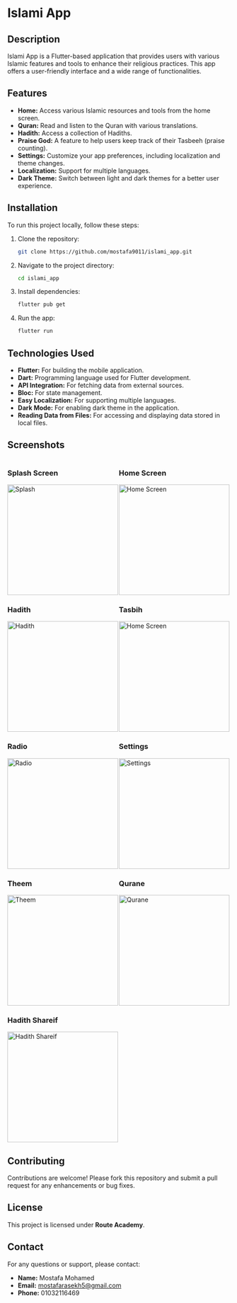 # Islami App

## Description
Islami App is a Flutter-based application that provides users with various Islamic features and tools to enhance their religious practices. This app offers a user-friendly interface and a wide range of functionalities.

## Features
- **Home:** Access various Islamic resources and tools from the home screen.
- **Quran:** Read and listen to the Quran with various translations.
- **Hadith:** Access a collection of Hadiths.
- **Praise God:** A feature to help users keep track of their Tasbeeh (praise counting).
- **Settings:** Customize your app preferences, including localization and theme changes.
- **Localization:** Support for multiple languages.
- **Dark Theme:** Switch between light and dark themes for a better user experience.

## Installation
To run this project locally, follow these steps:

1. Clone the repository:
    ```bash
    git clone https://github.com/mostafa9011/islami_app.git
    ```

2. Navigate to the project directory:
    ```bash
    cd islami_app
    ```

3. Install dependencies:
    ```bash
    flutter pub get
    ```

4. Run the app:
    ```bash
    flutter run
    ```

## Technologies Used
- **Flutter:** For building the mobile application.
- **Dart:** Programming language used for Flutter development.
- **API Integration:** For fetching data from external sources.
- **Bloc:** For state management.
- **Easy Localization:** For supporting multiple languages.
- **Dark Mode:** For enabling dark theme in the application.
- **Reading Data from Files:** For accessing and displaying data stored in local files.

## Screenshots

<div style="display: flex; flex-wrap: wrap;">
  <div style="flex: 1; min-width: 250px;">
    <h3>Splash Screen</h3>
    <img src="https://github.com/mostafa9011/islami_app/blob/develop/assets/screenshots/1.jpg?raw=true" alt="Splash" width="250"/>
  </div>
  <div style="flex: 1; min-width: 250px;">
    <h3>Home Screen</h3>
    <img src="https://github.com/mostafa9011/islami_app/blob/develop/assets/screenshots/2.jpg?raw=true" alt="Home Screen" width="250"/>
  </div>
</div>
<div style="display: flex; flex-wrap: wrap;">
  <div style="flex: 1; min-width: 250px;">
    <h3>Hadith</h3>
    <img src="https://github.com/mostafa9011/islami_app/blob/develop/assets/screenshots/3.jpg?raw=true" alt="Hadith" width="250"/>
  </div>
  <div style="flex: 1; min-width: 250px;">
    <h3>Tasbih</h3>
    <img src="https://github.com/mostafa9011/islami_app/blob/develop/assets/screenshots/4.jpg?raw=true" alt="Home Screen" width="250"/>
  </div>
</div>
<div style="display: flex; flex-wrap: wrap;">
  <div style="flex: 1; min-width: 250px;">
    <h3>Radio</h3>
    <img src="https://github.com/mostafa9011/islami_app/blob/develop/assets/screenshots/5.jpg?raw=true" alt="Radio" width="250"/>
  </div>
  <div style="flex: 1; min-width: 250px;">
    <h3>Settings</h3>
    <img src="https://github.com/mostafa9011/islami_app/blob/develop/assets/screenshots/6.jpg?raw=true" alt="Settings" width="250"/>
  </div>
</div>
<div style="display: flex; flex-wrap: wrap;">
  <div style="flex: 1; min-width: 250px;">
    <h3>Theem</h3>
    <img src="https://github.com/mostafa9011/islami_app/blob/develop/assets/screenshots/7.jpg?raw=true" alt="Theem" width="250"/>
  </div>
  <div style="flex: 1; min-width: 250px;">
    <h3>Qurane</h3>
    <img src="https://github.com/mostafa9011/islami_app/blob/develop/assets/screenshots/8.jpg?raw=true" alt="Qurane" width="250"/>
  </div>
</div>
<div style="display: flex; flex-wrap: wrap;">
  <div style="flex: 1; min-width: 250px;">
    <h3>Hadith Shareif</h3>
    <img src="https://github.com/mostafa9011/islami_app/blob/develop/assets/screenshots/9.jpg?raw=true" alt="Hadith Shareif" width="250"/>
  </div>
</div>

## Contributing
Contributions are welcome! Please fork this repository and submit a pull request for any enhancements or bug fixes.

## License
This project is licensed under **Route Academy**.

## Contact
For any questions or support, please contact:
- **Name:** Mostafa Mohamed
- **Email:** mostafarasekh5@gmail.com
- **Phone:** 01032116469
